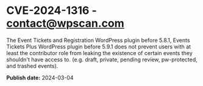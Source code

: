 # CVE-2024-1316 - contact@wpscan.com

The Event Tickets and Registration WordPress plugin before 5.8.1, Events Tickets Plus WordPress plugin before 5.9.1 does not prevent users with at least the contributor role from leaking the existence of certain events they shouldn't have access to. (e.g. draft, private, pending review, pw-protected, and trashed events).

**Publish date:** 2024-03-04
